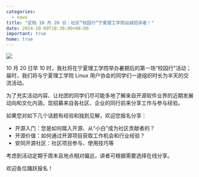 ```yaml
---
categories:
  - news
title: "定档 10 月 20 日：社区“校园行”宁夏理工学院站诚招讲者！"
date: 2024-10-09T18:30:00+08:00
important: true
home: true
---
```


![](/assets/news/aosc-nit-lug-event.png)

10 月 20 日早 10 时，我社将在宁夏理工学院举办暑期后的第一场“校园行”活动；届时，我们将与宁夏理工学院 Linux 用户协会的同学们一道组织时长为半天的交流活动。

为了充实活动内容、让社团的同学们尽可能多地了解来自开源软件业界的近期发展动向和文化内涵，现招募来自各社区、企业的同行前来分享工作与参与经验。

如果您对如下几个话题有经验和独到见解，欢迎您报名分享：

- 开源入门：您是如何踏入开源、从“小白”成为社区贡献者的？
- 开源价值：如何通过开源项目获取工作机会和行业经验？
- 安同开源社区：社区项目参与、使用技巧等

考虑到活动定期于周末且地点相对偏远，讲者可根据需要选择在线分享。

欢迎各位踊跃报名！
